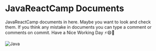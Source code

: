 # JavaReactCamp Documents
JavaReactCamp documents in here. Maybe you want to look and check them. If you think any mistake in documents you can type a comment or comments on commit. Have a Nice Working Day ⚡😄👋

![Java](https://user-images.githubusercontent.com/80620802/117210559-80dafb80-ae00-11eb-9d5c-9ca3938fcfdf.png)
